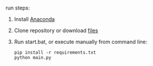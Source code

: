 run steps:
  1. Install [Anaconda](https://www.anaconda.com/)
  2. Clone repository or download [files](https://github.com/ww-insight/mykey-mouse/archive/refs/heads/master.zip)
  3. Run start.bat, or execute manually from command line:

      ```console
      pip install -r requirements.txt 
      python main.py
      ```

